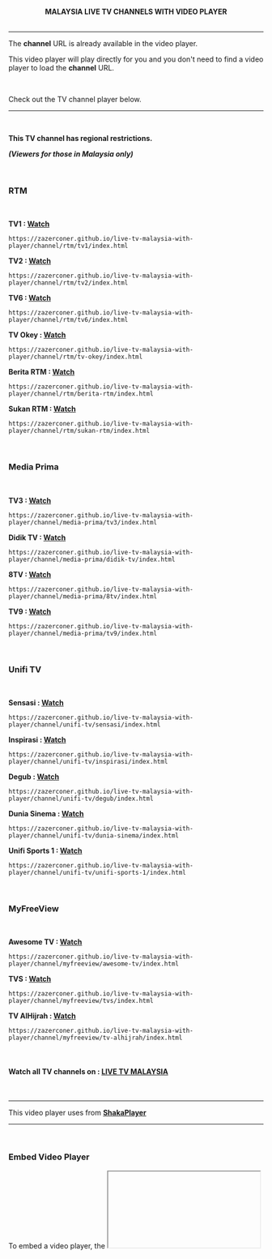 <br>

<div align="center"><strong>MALAYSIA LIVE TV CHANNELS WITH VIDEO PLAYER</strong></div>

<br>
<hr>

The **channel** URL is already available in the video player.

This video player will play directly for you and you don't need to find a video player to load the **channel** URL.

<br>

Check out the TV channel player below.

<hr>
<br>

**This TV channel has regional restrictions.**

**_(Viewers for those in Malaysia only)_**

<br>

### RTM

<br>

**TV1 : [Watch](https://zazerconer.github.io/live-tv-malaysia-with-player/channel/rtm/tv1/index.html)**

```url
https://zazerconer.github.io/live-tv-malaysia-with-player/channel/rtm/tv1/index.html
```

**TV2 : [Watch](https://zazerconer.github.io/live-tv-malaysia-with-player/channel/rtm/tv2/index.html)**

```url
https://zazerconer.github.io/live-tv-malaysia-with-player/channel/rtm/tv2/index.html
```

**TV6 : [Watch](https://zazerconer.github.io/live-tv-malaysia-with-player/channel/rtm/tv6/index.html)**

```url
https://zazerconer.github.io/live-tv-malaysia-with-player/channel/rtm/tv6/index.html
```

**TV Okey : [Watch](https://zazerconer.github.io/live-tv-malaysia-with-player/channel/rtm/tv-okey/index.html)**

```url
https://zazerconer.github.io/live-tv-malaysia-with-player/channel/rtm/tv-okey/index.html
```

**Berita RTM : [Watch](https://zazerconer.github.io/live-tv-malaysia-with-player/channel/rtm/berita-rtm/index.html)**

```url
https://zazerconer.github.io/live-tv-malaysia-with-player/channel/rtm/berita-rtm/index.html
```

**Sukan RTM : [Watch](https://zazerconer.github.io/live-tv-malaysia-with-player/channel/rtm/sukan-rtm/index.html)**

```url
https://zazerconer.github.io/live-tv-malaysia-with-player/channel/rtm/sukan-rtm/index.html
```

<br>

### Media Prima

<br>

**TV3 : [Watch](https://zazerconer.github.io/live-tv-malaysia-with-player/channel/media-prima/tv3/index.html)**

```url
https://zazerconer.github.io/live-tv-malaysia-with-player/channel/media-prima/tv3/index.html
```

**Didik TV : [Watch](https://zazerconer.github.io/live-tv-malaysia-with-player/channel/media-prima/didik-tv/index.html)**

```url
https://zazerconer.github.io/live-tv-malaysia-with-player/channel/media-prima/didik-tv/index.html
```

**8TV : [Watch](https://zazerconer.github.io/live-tv-malaysia-with-player/channel/media-prima/8tv/index.html)**

```url
https://zazerconer.github.io/live-tv-malaysia-with-player/channel/media-prima/8tv/index.html
```

**TV9 : [Watch](https://zazerconer.github.io/live-tv-malaysia-with-player/channel/media-prima/tv9/index.html)**

```url
https://zazerconer.github.io/live-tv-malaysia-with-player/channel/media-prima/tv9/index.html
```

<br>

### Unifi TV

<br>

**Sensasi : [Watch](https://zazerconer.github.io/live-tv-malaysia-with-player/channel/unifi-tv/sensasi/index.html)**

```url
https://zazerconer.github.io/live-tv-malaysia-with-player/channel/unifi-tv/sensasi/index.html
```

**Inspirasi : [Watch](https://zazerconer.github.io/live-tv-malaysia-with-player/channel/unifi-tv/inspirasi/index.html)**

```url
https://zazerconer.github.io/live-tv-malaysia-with-player/channel/unifi-tv/inspirasi/index.html
```

**Degub : [Watch](https://zazerconer.github.io/live-tv-malaysia-with-player/channel/unifi-tv/degub/index.html)**

```url
https://zazerconer.github.io/live-tv-malaysia-with-player/channel/unifi-tv/degub/index.html
```

**Dunia Sinema : [Watch](https://zazerconer.github.io/live-tv-malaysia-with-player/channel/unifi-tv/dunia-sinema/index.html)**

```url
https://zazerconer.github.io/live-tv-malaysia-with-player/channel/unifi-tv/dunia-sinema/index.html
```

**Unifi Sports 1 : [Watch](https://zazerconer.github.io/live-tv-malaysia-with-player/channel/unifi-tv/unifi-sports-1/index.html)**

```url
https://zazerconer.github.io/live-tv-malaysia-with-player/channel/unifi-tv/unifi-sports-1/index.html
```

<br>

### MyFreeView

<br>

**Awesome TV : [Watch](https://zazerconer.github.io/live-tv-malaysia-with-player/channel/myfreeview/awesome-tv/index.html)**

```url
https://zazerconer.github.io/live-tv-malaysia-with-player/channel/myfreeview/awesome-tv/index.html
```

**TVS : [Watch](https://zazerconer.github.io/live-tv-malaysia-with-player/channel/myfreeview/tvs/index.html)**

```url
https://zazerconer.github.io/live-tv-malaysia-with-player/channel/myfreeview/tvs/index.html
```

**TV AlHijrah : [Watch](https://zazerconer.github.io/live-tv-malaysia-with-player/channel/myfreeview/tv-alhijrah/index.html)**

```url
https://zazerconer.github.io/live-tv-malaysia-with-player/channel/myfreeview/tv-alhijrah/index.html
```

<br>

#### Watch all TV channels on : [LIVE TV MALAYSIA](https://zazerconer.github.io/live-tv-malaysia-with-player/tv-channel)

<br>
<hr>

This video player uses from **[ShakaPlayer](https://github.com/shaka-project/shaka-player)**

<hr>
<br>

### Embed Video Player

To embed a video player, the <code><iframe></code> embedder is not used, due to **media access** issues in blocked documents and does not allow the use of **_Shaka Player_** in <code><iframe></code>.

<hr>

**How to solve this problem?**

This method uses _JavaScript_ <code>load()</code>

Load the player **_URL_** into the `<div>` tag element.

- Example code below.

<br>

To make this easier, use **_JQuery_** to load the player.

```js
$(element).load("http://url");
```

<br>

#### There are 2 ways to load the player

<br>

**1. Load player in single page _(Autoload)_.**

```html
<div id="player"></div>
```

```js
$("#player").load("http://url");
```
<br>

- **Full code**
<details><summary>Expand</summary>
  
<br>

```html
<!DOCTYPE html>
<html>
<head>
<title>Load player in single page</title>

<script src="https://cdnjs.cloudflare.com/ajax/libs/jquery/3.6.4/jquery.min.js"></script>

</head>
<body>

  <!-- Load the video player -->
  <div id="load-player"></div>

<script>
 $(document).ready(function () {
   // Get the id in the <div> tag.
   const url = $("#load-player");

   // Load the url player.
   $(url).load("http://url");
  // It is recommended to create a single page to use this method.
 });
</script>

</body>
</html>
```
</details>

<br><br>

**2. Load player with ```<button>``` _(Manual load)_.**

```html
<div id="player"></div>  
  
<button>Load</button>
```

```js
$(document).ready(function () {
  const url = $("#player");

  $("button").on("click", function (event) {
    event.preventDefault();
    $(url).load("http://url");
  });
});
```
<br>
  
- **Full code**
<details><summary>Expand</summary>

<br>
  
_Play button with Close button + Style CSS_

<br>
  
```html
<!DOCTYPE html>
<html>
<head>
<title>Load player with button</title>

<script src="https://cdnjs.cloudflare.com/ajax/libs/jquery/3.6.4/jquery.min.js"></script>
  
<style>
#btn {
   position: absolute;
   top: 50%;
   left: 50%;
   transform: translate(-50%, -50%);
   color: #fff;
   font-size: xx-large;
   font-weight: 500;
   background: #1565c0;
   padding: 10px 18px;
   border: 0;
   outline: none;
   border-radius: 5px;
}
#btn:hover {
   opacity: 0.7;
}
#close {
   display: none;
   position: fixed;
   top: 5rem;
   right: 2rem;
   color: #fff;
   font-size: medium;
   font-weight: 500;
   background: #333;
   padding: 5px 10px;
   border: 0;
   outline: none;
   border-radius: 4px;
   z-index: 200;
}
</style>

</head>
<body>

  <!-- Load the video player -->
  <div id="load-player" style="display:none"></div>
  
  <!-- Play button -->
  <button id="btn">PLAY</button>
  
  <!-- Close button -->
  <button id="close">CLOSE</button>
  
<script>
  $(document).ready(function () {
   // Get the id in the <div> tag.
   const url = $("#load-player");

   // Hide the video first to prevent the video from
   // showing on the screen before the player loads.
   $("video").hide();

   // Click on the play button.
   $("#btn").on("click", function (event) {
      event.preventDefault();
      // Load the url player.
      $(url).load("http://url");
      $("#load-player").show();
      // Set the html/body overflow to hidden after the player is displayed.
      $("html,body").css("overflow", "hidden");
      // Show/hide elements.
      $("video").show();
      $("#btn").hide();
      // Show close button and play video after 1000ms (1s).
      setTimeout(function () {
         $("#close").show();
         $("video").trigger("play");
      }, 1000);
   });

   // Click the close button.
   $("#close").on("click", function () {
      // Reload the page to remove the url from (load player).
      // It will hide the player.
      $(window).attr("location", window.location.pathname);
   });
 });
</script>
  
</body>
</html>
```
<br>

**[DEMO](https://zazerconer.github.io/live-tv-malaysia-with-player/demo/load-player-with-button/index.html)**
</details>

<br><br>
